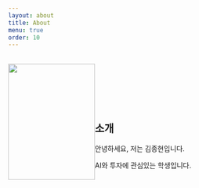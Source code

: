 ```yaml
---
layout: about
title: About
menu: true
order: 10
---
```


<br />

<img style="float: left;" src="{{ site.baseurl }}/assets/img/me.jpg" width="177" height="236">

<br />

<br />

<br />

<br />

<br />

## 소개

안녕하세요, 저는 김종현입니다.

AI와 투자에 관심있는 학생입니다.
